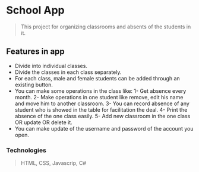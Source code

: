 # School App
> This project for organizing classrooms and absents of the students in it.

## Features in app

- Divide into individual classes.
- Divide the classes in each class separately.
- For each class, male and female students can be added through an existing button.
- You can make some operations in the class like:
   1- Get absence every month.
   2- Make operations in one student like remove, edit his name and move him to another classroom.
   3- You can record absence of any student who is showed in the table for facilitation the deal.
   4- Print the absence of the one class easily.
   5- Add new classroom in the one class OR update OR delete it.
- You can make update of the username and password of the account you open.

### Technologies
> HTML, CSS, Javascrip, C#
